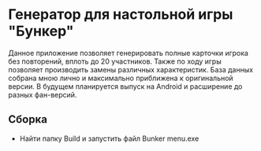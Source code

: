 # Генератор для настольной игры "Бункер"
Данное приложение позволяет генерировать полные карточки игрока без повторений, вплоть до 20 участников. Также по ходу игры позволяет производить замены различных характеристик. База данных собрана мною лично и максимально приближена к оригинальной версии. В будущем планируется выпуск на Android и расширение до разных фан-версий.
 
## Сборка
- Найти папку Build и запустить файл Bunker menu.exe
